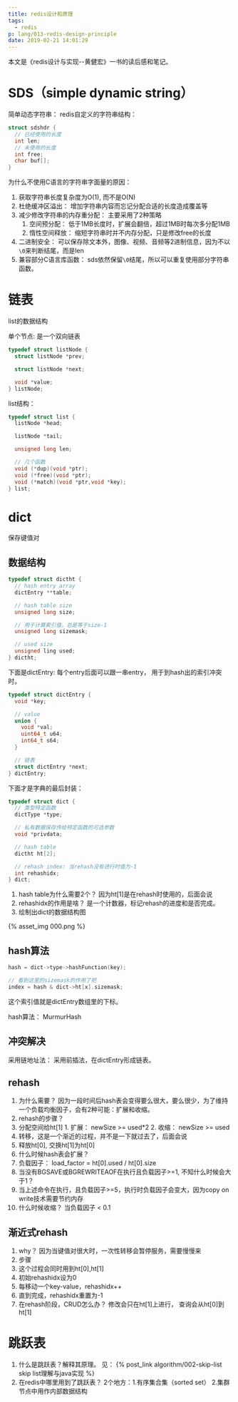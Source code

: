 ```yaml
---
title: redis设计和原理
tags:
  - redis
p: lang/013-redis-design-principle
date: 2019-02-21 14:01:29
---
```


本文是《redis设计与实现--黄健宏》一书的读后感和笔记。

# SDS（simple dynamic string）
简单动态字符串： redis自定义的字符串结构：
```c
struct sdshdr {
  // 已经使用的长度
  int len;
  // 未使用的长度
  int free;
  char buf[];
}
```
为什么不使用C语言的字符串字面量的原因：
1. 获取字符串长度复杂度为O(1), 而不是O(N)
2. 杜绝缓冲区溢出： 增加字符串内容而忘记分配合适的长度造成覆盖等
3. 减少修改字符串的内存重分配： 主要采用了2种策略
    1. 空间预分配： 低于1MB长度时，扩展会翻倍，超过1MB时每次多分配1MB
    2. 惰性空间释放： 缩短字符串时并不内存分配，只是修改free的长度
4. 二进制安全： 可以保存除文本外，图像、视频、音频等2进制信息，因为不以`\0`来判断结尾，而是len
5. 兼容部分C语言库函数： sds依然保留`\0`结尾，所以可以重复使用部分字符串函数。

# 链表
list的数据结构

单个节点: 是一个双向链表
```c
typedef struct listNode {
  struct listNode *prev;

  struct listNode *next;

  void *value;
} listNode;
```
list结构：
```c
typedef struct list {
  listNode *head;

  listNode *tail;

  unsigned long len;

  // 几个函数 
  void (*dup)(void *ptr);
  void (*free)(void *ptr);
  void (*match)(void *ptr,void *key);
} list;
```


# dict
保存键值对
## 数据结构
```c
typedef struct dictht {
  // hash entry array
  dictEntry **table;

  // hash table size
  unsigned long size;

  // 用于计算索引值，总是等于size-1
  unsigned long sizemask;

  // used size
  unsigned ling used;
} dictht;
```
下面是dictEntry: 每个entry后面可以跟一串entry， 用于到hash出的索引冲突时。
```c
typedef struct dictEntry {
  void *key;

  // value
  union {
    void *val;
    uint64_t u64;
    int64_t s64;
  }

  // 链表
  struct dictEntry *next;
} dictEntry;
```
下面才是字典的最后封装：
```c
typedef struct dict {
  // 类型特定函数
  dictType *type;

  // 私有数据保存传给特定函数的可选参数
  void *privdata;

  // hash table
  dictht ht[2];

  // rehash index: 当rehash没有进行时值为-1
  int rehashidx;
} dict;
```
1. hash table为什么需要2个？
  因为ht[1]是在rehash时使用的，后面会说
2. rehashidx的作用是啥？
  是一个计数器，标记rehash的进度和是否完成。
3. 绘制出dict的数据结构图

{% asset_img 000.png %}

## hash算法
```c
hash = dict->type->hashFunction(key);

// 看到这里的sizemask的作用了把
index = hash & dict->ht[x].sizemask;
```
这个索引值就是dictEntry数组里的下标。

hash算法： MurmurHash

## 冲突解决
采用链地址法： 采用前插法，在dictEntry形成链表。

## rehash
1. 为什么需要？
  因为一段时间后hash表会变得要么很大，要么很少，为了维持一个负载均衡因子，会有2种可能：扩展和收缩。
2. rehash的步骤？
  1. 分配空间给ht[1]
    1. 扩展： newSize >= used*2
    2. 收缩： newSize >= used
  2. 转移，这是一个渐近的过程，并不是一下就过去了，后面会说
  3. 释放ht[0], 交换ht[1]为ht[0]
3. 什么时候hash表会扩展？
  1. 负载因子： load_factor = ht[0].used / ht[0].size
  2. 当没有BGSAVE或BGREWRITEAOF在执行且负载因子>=1, 不知什么时候会大于1？
  3. 当上述命令在执行，且负载因子>=5，执行时负载因子会变大，因为copy on write技术需要节约内存
4. 什么时候收缩？
  当负载因子 < 0.1

## 渐近式rehash
1. why？
  因为当键值对很大时，一次性转移会暂停服务，需要慢慢来
2. 步骤
  1. 这个过程会同时用到ht[0],ht[1]
  2. 初始rehashidx设为0
  3. 每移动一个key-value，rehashidx++
  4. 直到完成，rehashidx重置为-1
3. 在rehash阶段，CRUD怎么办？
  修改会只在ht[1]上进行， 查询会从ht[0]到ht[1]

# 跳跃表
1. 什么是跳跃表？解释其原理。
  见： {% post_link algorithm/002-skip-list skip list理解与java实现 %}
2. 在redis中哪里用到了跳跃表？
  2个地方：1.有序集合集（sorted set） 2.集群节点中用作内部数据结构

